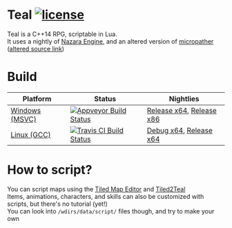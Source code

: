 # Teal [![license](https://img.shields.io/badge/license-MIT-blue.svg?style=plastic)](https://github.com/S6066/Teal/blob/master/LICENSE)

Teal is a C++14 RPG, scriptable in Lua.   
It uses a nightly of [Nazara Engine](https://github.com/DigitalPulseSoftware/NazaraEngine), and an altered version of [micropather](https://github.com/leethomason/MicroPather) ([altered source link](https://github.com/S6066/Teal/tree/master/extlibs/src/micropather))

# Build
Platform       | Status          | Nightlies
-------------- | --------------- | ------------------
[Windows (MSVC)](https://ci.appveyor.com/project/S6066/teal) | [![Appveyor Build Status](https://ci.appveyor.com/api/projects/status/github/S6066/Teal?branch=luacomponents&svg=true)](https://ci.appveyor.com/project/S6066/teal) | [Release x64](https://ci.appveyor.com/api/projects/S6066/Teal/artifacts/build%2Fresult%2FTeal.7z?branch=luacomponents&job=Environment:+CONFIG=Release,+SUFFIXDLL=.dll,+SUFFIXLIB=.lib,+PLATFORM=x64,+PLATFORMNAME=x64), [Release x86](https://ci.appveyor.com/api/projects/S6066/Teal/artifacts/build%2Fresult%2FTeal.7z?branch=luacomponents&job=Environment:+CONFIG=Release,+SUFFIXDLL=.dll,+SUFFIXLIB=.lib,+PLATFORM=x86,+PLATFORMNAME=Win32)
[Linux (GCC)](https://travis-ci.org/S6066/Teal) | [![Travis CI Build Status](https://travis-ci.org/S6066/Teal.svg?branch=luacomponents)](https://travis-ci.org/S6066/Teal) | [Debug x64](https://github.com/S6066/Teal-binaries/tree/travis-luacomponents-debug-x64), [Release x64](https://github.com/S6066/Teal-binaries/tree/travis-luacomponents-release-x64)

# How to script?
You can script maps using the [Tiled Map Editor](http://mapeditor.org) and [Tiled2Teal](https://github.com/S6066/tiled2teal)  
Items, animations, characters, and skills can also be customized with scripts, but there's no tutorial (yet!)  
You can look into `/wdirs/data/script/` files though, and try to make your own